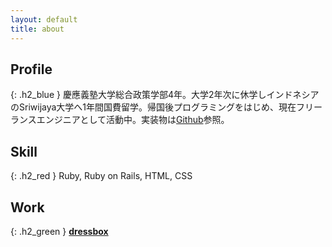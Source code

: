 ```yaml
---
layout: default
title: about
---
```


## Profile
{: .h2_blue }
慶應義塾大学総合政策学部4年。大学2年次に休学しインドネシアのSriwijaya大学へ1年間国費留学。帰国後プログラミングをはじめ、現在フリーランスエンジニアとして活動中。実装物は[Github](https://github.com/hc0208)参照。

## Skill
{: .h2_red }
Ruby, Ruby on Rails, HTML, CSS

## Work
{: .h2_green }
**[dressbox](https://dressbox.jp/)**
